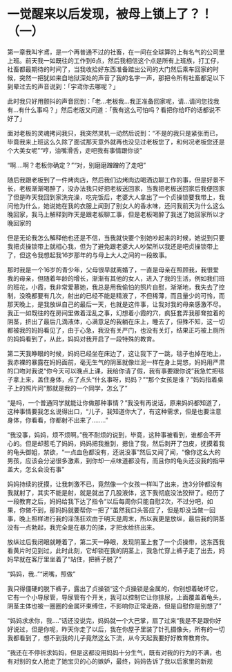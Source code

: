 # 一觉醒来以后发现，被母上锁上了？！（一）

第一章我叫宇鸢，是一个再普通不过的社畜，在一间在全球算的上有名气的公司里上班。前天我一如既往的工作到6点，然后我相信这个点是所有上班族，打工仔，社畜都最期待的时间了，当我收拾好东西准备踏出公司的大门然后乘车回家的时候，突然一把犹如来自地狱深处的声音了我的名字一声，那把令所有社畜都足以下到晕过去的声音说到：「宇鸢你去哪呢？」

此时我只好用颤抖的声音回到：「老…老板我…我正准备回家呢，请…请问您找我有…有什么事吗？」然后老版又问道：「我有这么可怕吗？看把你给吓的话都说不好了」

面对老板的灵魂拷问我只，我突然灵机一动然后说到：“不是的我只是紧张而已，毕竟我来上班这么久除了面试那天意外就再也没见过老板您了，和何况老板您还是个大美女呢”“哼，油嘴滑舌，走吧我有事情跟你谈”

“啊….啊？老板你确定？”“对，别磨磨蹭蹭的了走吧”

随后我跟老板到了一件烤肉店，然后我们边烤肉边喝酒边聊工作的事，但是好景不长，老板渐渐喝醉了，没办法我只好把老板送回家，当我把老板送回家后我便回家了但是昨天我回到家洗完澡，吃完饭后，老婆大人拿出了一个贞操锁要我带上，我问他为什么，她说她在我的衣服上闻到了别女人的香水味，还问我前天为什么这么晚回家，我马上解释到昨天是跟老板聊工事，但是老板喝醉了我送了她回家所以才晚回家的

但是无论我怎么解释他也还是不信，当我就快要个别她吵起来的时候，她说到只要我把贞操锁带上就相心我，但为了避免跟老婆大人吵架所以我还是吧贞操锁带上了，但这令我想起我16岁那年的与母上大人之间的一段故事。 

那时我是一个16岁的青少年，父母很早就离婚了，一直是母亲在照顾我，我很爱我的母亲，但随着年龄的增长，渐渐有其他的女人，进入了我的生活，例如我们班的班花，小霞，我非常爱慕她，我总是用我偷怕的照片自慰，渐渐地，我失去了控制，没晚都要有几次，射出的已经不能是精液了，不但稀薄，而且量少的可怜，而那天晚上，是我放纵自己的最后一天，也就是这件事，让我对我的母亲感激不尽。我正一如既往的在房间里做着淫乱之事，幻想着小霞的穴，疯狂套弄我那耷拉着的阴茎，挤出了最后几滴液体，心满意足的我躺在床上，睡去了，但殊不知，这一切都被我的妈妈看见了，由于心急，我没有关严门，也没有关灯，结果正巧被上厕所的妈妈看到了，从此，妈妈对我开启了一段特殊的教育。

第二天我睁眼的时候，妈妈已经坐在床边了，这让我下了一跳，毯子也掉在地上，我赤裸的暴露在妈妈面前，毫无生气的阴茎就像烂泥一样在身上晃悠，妈妈用严肃的口吻对我说“你今天可以晚点上课，我给你请了假，我有事要跟你说”我急忙把毯子拿上来，盖住身体，点了点头“什幺事呀，妈妈？”“那个女孩是谁？”妈妈指着桌子上的照片问“那就是我的一个同学，怎幺了”

“是吗，一个普通同学就能让你做那种事情？”我没有再说话，原来妈妈都知道了，这种事情要我怎幺说得出口，“儿子，我知道你大了，有这种需求，但是也要注意身体，你看看，你都射不出来了……..”

“我没事，妈妈，烦不烦啊。”我不耐烦的说到，毕竟，这种事被看到，谁都会不开心的。但是却惹毛了妈妈，妈妈把我推到，摁住了我，然后剥开了包皮，抚摸着我的龟头御姐，禁欲，“一点血色都没有，还说没事”然后又闻了闻，“像你这幺大的男孩，应该会分泌很多激素，到你却一点味道都没有，而且你的龟头还没我的指甲盖大，怎幺会没有事”

妈妈持续的抚摸，让我刺激不已，竟然像一个女孩一样叫了出来，连3分钟都没有我就射了，其实不能是射，就是就出了几股液体，这下我彻底没法狡辩了。经历了一段教育之后，妈妈给我下达了指令“以后每周你只能自慰2次，不过分吧，如果，你做不到，那妈妈就要帮你一把了”虽然我口头答应了，但是却没当做一回事，晚上照样进行我的淫荡狂欢由于明天是周末，所以我更是放纵，最后我的阴茎没有一点勃起，我完全是在暴力的揉，才把水给挤出来。

放纵过后我闭眼就睡着了，第二天一睁眼，发现阴茎上套了一个贞操带，这东西我看黄片时见到过，此时此刻，它却锁在我的阴茎上，我急忙穿上裤子走了出去，妈妈早就在客厅里坐着了“站住，把裤子脱了”

“妈妈，我..”“闭嘴，照做”

我只得僵硬的脱下裤子，露出了贞操锁“这个贞操锁是金属的，你别想着破坏它，它有一个小导尿管，导尿管有个开关，我可以控制它让你排尿，上面覆盖着龟头，阴茎主体也被一圈圈的金属环束缚住，不影响你正常走路，但是自慰你是别想了”

“妈妈求求你，我….”话还没说完，妈妈就一个大巴掌，扇了过来“我是不是跟你好好说过，但是你呢，昨天你走了以后，我在你屋子里装了针孔摄像头，所有的一切我都看到了，想不到我的儿子竟然这幺下流，从今天起我要好好教育教育你。

”我还在不停祈求妈妈，但是这都没用妈妈十分生气，既有对我的行为的不满，也有对别的女人抢走了她宝贝的心的嫉妒，最终，妈妈告诉了我以后家里的新规